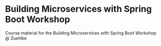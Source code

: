 # Building Microservices with Spring Boot Workshop

Course material for the Building Microservices with Spring Boot Workshop @ Zuehlke
